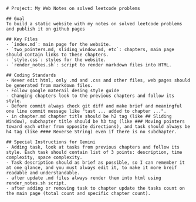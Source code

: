     # Project: My Web Notes on solved leetcode problems

    ## Goal
    To build a static website with my notes on solved leetcode problems and publish it on github pages

    ## Key Files
    - `index.md`: main page for the website.
    - `two_pointers.md, sliding_window.md, etc`: chapters, main page should contain links to these chapters.
    - `style.css`: styles for the website.
    - `render_notes.sh`: script to render markdown files into HTML.

    ## Coding Standards
    - Never edit html, only .md and .css and other files, web pages should be generated from markdown files.
    - Follow google materail desing style guide
    - Changing chapters look to the previous chapters and follow its style.
    - Before commit always check git diff and make brief and meaningful one line commit message like "tast ... added to chapter ...".
    - in chapter.md chapter title should be h2 tag (like ## Sliding Window), subchapter title should be h3 tag (like ### Moving pointers toward each other from opposite directions), and task should always be h4 tag (like #### Reverse String) even if there is no subchapter.

    ## Special Instructions for Gemini
    - Adding task, look at tasks from previous chapters and follow its style. Each task should contain list of 3 points: description, time complexity, space complexity.
    - Task description should as brief as possible, so I can remember it at one glance, and you must always edit it, to make it more breif readable and understandable.
    - after update .md files always render them into html using render_notes.sh script.
    - after adding or removing task to chapter update the tasks count on the main page (total count and specific chapter count).

